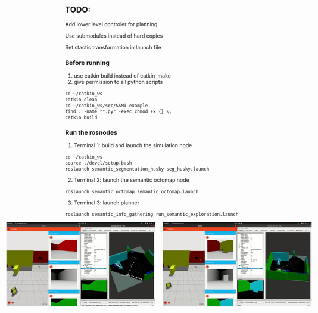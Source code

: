 

## TODO:
Add lower level controler for planning

Use submodules instead of hard copies

Set stactic transformation in launch file





### Before running
1. use catkin build instead of catkin_make
2. give permission to all python scripts

```
cd ~/catkin_ws 
catkin clean
cd ~/catkin_ws/src/SSMI-example
find . -name "*.py" -exec chmod +x {} \;
catkin build
```


### Run the rosnodes
1. Terminal 1: build and launch the simulation node
```
cd ~/catkin_ws
source ./devel/setup.bash
roslaunch semantic_segmentation_husky seg_husky.launch
```

2. Terminal 2: launch the semantic octomap node
```
roslaunch semantic_octomap semantic_octomap.launch
```

3. Terminal 3: launch planner
```
roslaunch semantic_info_gathering run_semantic_exploration.launch
```

 <div style="display: flex; justify-content: center;">
  <img src="gifs/sim1.gif" width="400" alt="Tracking 1" style="margin-right: 20px;">
  <img src="gifs/sim2.gif" width="400" alt="Tracking 2">
</div>




